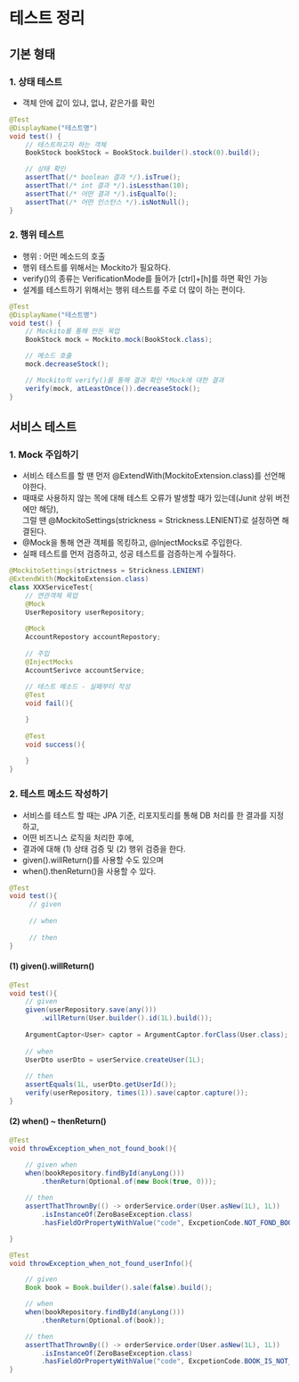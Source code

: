 # 테스트 정리

## 기본 형태

### 1. 상태 테스트
- 객체 안에 값이 있냐, 없냐, 같은가를 확인
``` java
@Test
@DisplayName("테스트명")
void test() {
    // 테스트하고자 하는 객체
    BookStock bookStock = BookStock.builder().stock(0).build();

    // 상태 확인
    assertThat(/* boolean 결과 */).isTrue();
    assertThat(/* int 결과 */).isLessthan(10);
    assertThat(/* 어떤 결과 */).isEqualTo();
    assertThat(/* 어떤 인스턴스 */).isNotNull();
}
```

### 2. 행위 테스트
- 행위 : 어떤 메소드의 호출    
- 행위 테스트를 위해서는 Mockito가 필요하다.
- verify()의 종류는 VerificationMode를 들어가 [ctrl]+[h]를 하면 확인 가능
- 설계를 테스트하기 위해서는 행위 테스트를 주로 더 많이 하는 편이다.
``` java
@Test
@DisplayName("테스트명")
void test() {
    // Mockito를 통해 만든 목업
    BookStock mock = Mockito.mock(BookStock.class);

    // 메소드 호출
    mock.decreaseStock();

    // Mockito의 verify()를 통해 결과 확인 *Mock에 대한 결과
    verify(mock, atLeastOnce()).decreaseStock();
}
```

## 서비스 테스트

### 1. Mock 주입하기
- 서비스 테스트를 할 땐 먼저 @ExtendWith(MockitoExtension.class)를 선언해야한다.
- 때때로 사용하지 않는 목에 대해 테스트 오류가 발생할 때가 있는데(Junit 상위 버전에만 해당),     
  그럴 땐 @MockitoSettings(strickness = Strickness.LENIENT)로 설정하면 해결된다. 
- @Mock을 통해 연관 객체를 목킹하고, @InjectMocks로 주입한다.
- 실패 테스트를 먼저 검증하고, 성공 테스트를 검증하는게 수월하다.
```java
@MockitoSettings(strictness = Strickness.LENIENT)
@ExtendWith(MockitoExtension.class)
class XXXServiceTest{
    // 연관객체 목업
    @Mock
    UserRepository userRepository;
    
    @Mock
    AccountRepostory accountRepostory;
    
    // 주입
    @InjectMocks
    AccountSerivce accountService;
    
    // 테스트 메소드 - 실패부터 작성
    @Test
    void fail(){

    }
    
    @Test
    void success(){
        
    }
}
```
### 2. 테스트 메소드 작성하기
- 서비스를 테스트 할 때는 JPA 기준, 리포지토리를 통해 DB 처리를 한 결과를 지정하고,
- 어떤 비즈니스 로직을 처리한 후에,
- 결과에 대해 (1) 상태 검증 및 (2) 행위 검증을 한다.
- given().willReturn()를 사용할 수도 있으며
- when().thenReturn()을 사용할 수 있다.
```java
@Test
void test(){
     // given
     
     // when
     
     // then   
}
```
#### (1) given().willReturn()
```java
@Test
void test(){
    // given
    given(userRepository.save(any()))
        .willReturn(User.builder().id(1L).build());
    
    ArgumentCaptor<User> captor = ArgumentCaptor.forClass(User.class);
    
    // when
    UserDto userDto = userService.createUser(1L);
        
    // then    
    assertEquals(1L, userDto.getUserId());
    verify(userRepository, times(1)).save(captor.capture());
}
```

#### (2) when() ~ thenReturn()
```java
@Test
void throwException_when_not_found_book(){

    // given when
    when(bookRepository.findById(anyLong()))
        .thenReturn(Optional.of(new Book(true, 0)));
    
    // then
    assertThatThrownBy(() -> orderService.order(User.asNew(1L), 1L))
        .isInstanceOf(ZeroBaseException.class)
        .hasFieldOrPropertyWithValue("code", ExcpetionCode.NOT_FOND_BOOK);

}

@Test
void throwException_when_not_found_userInfo(){

    // given
    Book book = Book.builder().sale(false).build();

    // when
    when(bookRepository.findById(anyLong()))
        .thenReturn(Optional.of(book));

    // then
    assertThatThrownBy(() -> orderService.order(User.asNew(1L), 1L))
        .isInstanceOf(ZeroBaseException.class)
        .hasFieldOrPropertyWithValue("code", ExcpetionCode.BOOK_IS_NOT_SALE);
}
```
